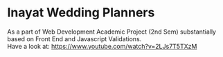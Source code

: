 # Inayat Wedding Planners
As a part of Web Development Academic Project (2nd Sem) substantially based on Front End and Javascript Validations.<br>
Have a look at: https://www.youtube.com/watch?v=2LJs7T5TXzM 
